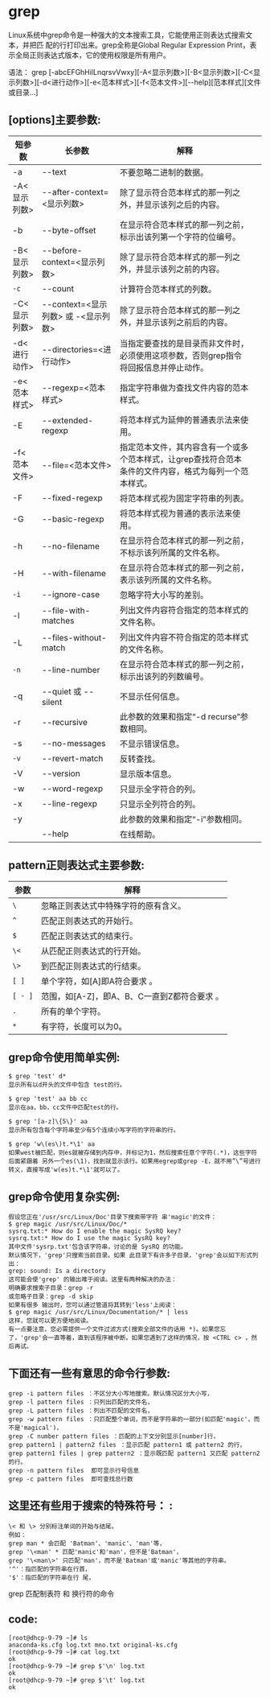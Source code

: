 # grep


Linux系统中grep命令是一种强大的文本搜索工具，它能使用正则表达式搜索文本，并把匹 配的行打印出来。grep全称是Global Regular Expression Print，表示全局正则表达式版本，它的使用权限是所有用户。

语法：  grep [-abcEFGhHilLnqrsvVwxy][-A<显示列数>][-B<显示列数>][-C<显示列数>][-d<进行动作>][-e<范本样式>][-f<范本文件>][--help][范本样式][文件或目录...]


## [options]主要参数:

| 短参数       | 长参数                              | 解释                                                                                                   |   |
| ------------ | ----------------------------------- | ------------------------------------------------------------------------------------------------------ | - |
| -a           | --text                              | 不要忽略二进制的数据。                                                                                 |   |
| -A<显示列数> | --after-context=<显示列数>          | 除了显示符合范本样式的那一列之外，并显示该列之后的内容。                                               |   |
| -b           | --byte-offset                       | 在显示符合范本样式的那一列之前，标示出该列第一个字符的位编号。                                         |   |
| -B<显示列数> | --before-context=<显示列数>         | 除了显示符合范本样式的那一列之外，并显示该列之前的内容。                                               |   |
| `-c`         | --count                             | 计算符合范本样式的列数。                                                                               |   |
| -C<显示列数> | --context=<显示列数> 或 -<显示列数> | 除了显示符合范本样式的那一列之外，并显示该列之前后的内容。                                             |   |
| -d<进行动作> | --directories=<进行动作>            | 当指定要查找的是目录而非文件时，必须使用这项参数，否则grep指令将回报信息并停止动作。                   |   |
| -e<范本样式> | --regexp=<范本样式>                 | 指定字符串做为查找文件内容的范本样式。                                                                 |   |
| -E           | --extended-regexp                   | 将范本样式为延伸的普通表示法来使用。                                                                   |   |
| -f<范本文件> | --file=<范本文件>                   | 指定范本文件，其内容含有一个或多个范本样式，让grep查找符合范本条件的文件内容，格式为每列一个范本样式。 |   |
| -F           | --fixed-regexp                      | 将范本样式视为固定字符串的列表。                                                                       |   |
| -G           | --basic-regexp                      | 将范本样式视为普通的表示法来使用。                                                                     |   |
| -h           | --no-filename                       | 在显示符合范本样式的那一列之前，不标示该列所属的文件名称。                                             |   |
| -H           | --with-filename                     | 在显示符合范本样式的那一列之前，表示该列所属的文件名称。                                               |   |
| `-i`         | --ignore-case                       | 忽略字符大小写的差别。                                                                                 |   |
| -l           | --file-with-matches                 | 列出文件内容符合指定的范本样式的文件名称。                                                             |   |
| -L           | --files-without-match               | 列出文件内容不符合指定的范本样式的文件名称。                                                           |   |
| `-n`         | --line-number                       | 在显示符合范本样式的那一列之前，标示出该列的列数编号。                                                 |   |
| -q           | --quiet 或 --silent                 | 不显示任何信息。                                                                                       |   |
| -r           | --recursive                         | 此参数的效果和指定“-d recurse”参数相同。                                                               |   |
| -s           | --no-messages                       | 不显示错误信息。                                                                                       |   |
| `-v`         | --revert-match                      | 反转查找。                                                                                             |   |
| -V           | --version                           | 显示版本信息。                                                                                         |   |
| -w           | --word-regexp                       | 只显示全字符合的列。                                                                                   |   |
| -x           | --line-regexp                       | 只显示全列符合的列。                                                                                   |   |
| -y           |                                     | 此参数的效果和指定“-i”参数相同。                                                                       |   |
|              | --help                              | 在线帮助。                                                                                             |   |


## pattern正则表达式主要参数:

| 参数    | 解释                                         |
| ------- | -------------------------------------------- |
| `\`     | 忽略正则表达式中特殊字符的原有含义。         |
| `^`     | 匹配正则表达式的开始行。                     |
| `$`     | 匹配正则表达式的结束行。                     |
| `\<`    | 从匹配正则表达式的行开始。                   |
| `\>`    | 到匹配正则表达式的行结束。                   |
| `[ ]`   | 单个字符，如[A]即A符合要求 。                |
| `[ - ]` | 范围，如[A-Z]，即A、B、C一直到Z都符合要求 。 |
| `.`     | 所有的单个字符。                             |
| `*`     | 有字符，长度可以为0。                        |


## grep命令使用简单实例:

    $ grep 'test' d*
    显示所有以d开头的文件中包含 test的行。

    $ grep 'test' aa bb cc
    显示在aa，bb，cc文件中匹配test的行。

    $ grep '[a-z]\{5\}' aa
    显示所有包含每个字符串至少有5个连续小写字符的字符串的行。

    $ grep 'w\(es\)t.*\1' aa
    如果west被匹配，则es就被存储到内存中，并标记为1，然后搜索任意个字符(.*)，这些字符后面紧跟着 另外一个es(\1)，找到就显示该行。如果用egrep或grep -E，就不用”\”号进行转义，直接写成'w(es)t.*\1'就可以了。


## grep命令使用复杂实例:

    假设您正在'/usr/src/Linux/Doc'目录下搜索带字符 串'magic'的文件：
    $ grep magic /usr/src/Linux/Doc/*
    sysrq.txt:* How do I enable the magic SysRQ key?
    sysrq.txt:* How do I use the magic SysRQ key?
    其中文件'sysrp.txt'包含该字符串，讨论的是 SysRQ 的功能。
    默认情况下，'grep'只搜索当前目录。如果 此目录下有许多子目录，'grep'会以如下形式列出：
    grep: sound: Is a directory
    这可能会使'grep' 的输出难于阅读。这里有两种解决的办法：
    明确要求搜索子目录：grep -r
    或忽略子目录：grep -d skip
    如果有很多 输出时，您可以通过管道将其转到'less'上阅读：
    $ grep magic /usr/src/Linux/Documentation/* | less
    这样，您就可以更方便地阅读。
    有一点要注意，您必需提供一个文件过滤方式(搜索全部文件的话用 *)。如果您忘了，'grep'会一直等着，直到该程序被中断。如果您遇到了这样的情况，按 <CTRL c> ，然后再试。


## 下面还有一些有意思的命令行参数:

    grep -i pattern files ：不区分大小写地搜索。默认情况区分大小写，
    grep -l pattern files ：只列出匹配的文件名，
    grep -L pattern files ：列出不匹配的文件名，
    grep -w pattern files ：只匹配整个单词，而不是字符串的一部分(如匹配'magic'，而不是'magical')，
    grep -C number pattern files ：匹配的上下文分别显示[number]行，
    grep pattern1 | pattern2 files ：显示匹配 pattern1 或 pattern2 的行，
    grep pattern1 files | grep pattern2 ：显示既匹配 pattern1 又匹配 pattern2 的行。
    grep -n pattern files  即可显示行号信息
    grep -c pattern files  即可查找总行数


## 这里还有些用于搜索的特殊符号：  :

    \< 和 \> 分别标注单词的开始与结尾。
    例如：
    grep man * 会匹配 'Batman'、'manic'、'man'等，
    grep '\<man' * 匹配'manic'和'man'，但不是'Batman'，
    grep '\<man\>' 只匹配'man'，而不是'Batman'或'manic'等其他的字符串。
    '^'：指匹配的字符串在行首，
    '$'：指匹配的字符串在行 尾，




















grep 匹配制表符 和 换行符的命令


## code:


    [root@dhcp-9-79 ~]# ls
    anaconda-ks.cfg log.txt mno.txt original-ks.cfg
    [root@dhcp-9-79 ~]# cat log.txt 
    ok
    [root@dhcp-9-79 ~]# grep $'\n' log.txt 
    ok
    [root@dhcp-9-79 ~]# grep $'\t' log.txt 
    ok
















